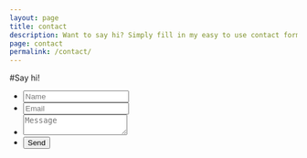 ```yaml
---
layout: page
title: contact
description: Want to say hi? Simply fill in my easy to use contact form to get in touch with me
page: contact
permalink: /contact/
---
```


#Say hi!
<form action="//formspree.io/me@jere.me" method="POST">
  <input type="hidden" name="_next" value="http://jere.me/thanks" />
  <input type="hidden" name="_subject" value="New submission from jere.me" />
  <ul class="form-contact">
    <li class="form-input"><input class="input-field required" type="text" name="name" placeholder="Name" required  autocomplete="off"></li>
    <li class="form-input"><input class="input-field required" type="email" name="_replyto" placeholder="Email" required  autocomplete="off"></li>
    <li class="form-input--block"><textarea class="input-field required" name="message" placeholder="Message" required></textarea></li>
    <li class="form-input--block">
      <input type="text" name="_gotcha" style="display:none" />
      <input type="submit" class="btn" value="Send">
    </li>
  </ul>
</form>
